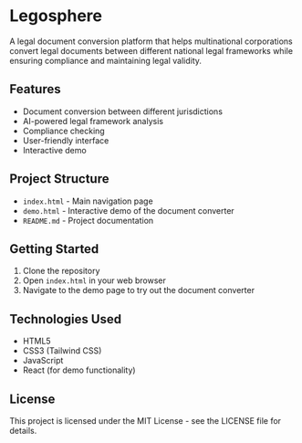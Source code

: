 # Legosphere

A legal document conversion platform that helps multinational corporations convert legal documents between different national legal frameworks while ensuring compliance and maintaining legal validity.

## Features

- Document conversion between different jurisdictions
- AI-powered legal framework analysis
- Compliance checking
- User-friendly interface
- Interactive demo

## Project Structure

- `index.html` - Main navigation page
- `demo.html` - Interactive demo of the document converter
- `README.md` - Project documentation

## Getting Started

1. Clone the repository
2. Open `index.html` in your web browser
3. Navigate to the demo page to try out the document converter

## Technologies Used

- HTML5
- CSS3 (Tailwind CSS)
- JavaScript
- React (for demo functionality)

## License

This project is licensed under the MIT License - see the LICENSE file for details. 